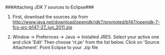 ###Attaching JDK 7 sources to Eclipse###

1. First, download the sources zip from 
http://www.java.net/download/openjdk/jdk7/promoted/b147/openjdk-7-fcs-src-b147-27_jun_2011.zip

2. Window -> Prefernces ->  Java -> Installed JRES.
Select your active one and click 'Edit'
Then choose 'rt.jar' from the list below.
Click on 'Source Attachment'.
Point Eclipse to your .zip file
